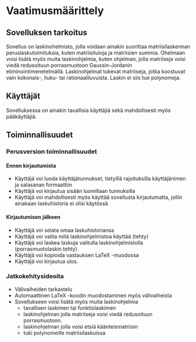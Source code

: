 # Vaatimusmäärittely
## Sovelluksen tarkoitus
Sovellus on laskinohelmisto, jolla voidaan ainakin suorittaa matriisilaskennan peruslaskutoimituksia, kuten matriisituloja ja matriisien summia. Ohelmaan voisi lisätä myös muita laskinohjelmia, kuten ohjelman, jolla matriiseja voisi viedä redusoituun porrasmuotoon Gaussin-Jordanin eliminointimenetelmällä. Laskinohjelmat tukevat matriiseja, jotka koostuvat vain kokonais-, liuku- tai rationaaliluvuista. Laskin ei siis tue polynomeja.

## Käyttäjät
Sovelluksessa on ainakin tavallisia käyttäjiä sekä mahdollisesti myös pääkäyttäjiä.

## Toiminnallisuudet
### Perusversion toiminnallisuudet
#### Ennen kirjautumista
* Käyttäjä voi luoda käyttäjätunnukset, tietyillä rajoituksilla käyttäjänimen ja salasanan formaattiin
* Käyttäjä voi kirjautua sisään luomillaan tunnuksilla
* Käyttäjä voi mahdollisesti myös käyttää sovellusta kirjautumatta, jollin ainakaan laskuhistoria ei olisi käytössä

#### Kirjautumisen jälkeen
* Käyttäjä voi selata omaa laskuhistoriansa
* Käyttäjä voi valita mitä laskinohjelmistoa käyttää (tehty)
* Käyttäjä voi laskea laskuja valitulla laskinohjelmistolla (porrasmuotolaskin tehty)
* Käyttäjä voi kopioida vastauksen LaTeX -muodossa
* Käyttäjä voi kirjautua ulos.

### Jatkokehitysideoita
* Välivaiheiden tarkastelu
* Automaattinen LaTeX -koodin muodostaminen myös välivaiheista
* Sovellukseen voisi lisätä myös muita laskinohjelmia
    * tavallisen laskimen tai funktiolaskimen
    * laskinohjelman jolla matriiseja voisi viedä redusoituun porrasmuotoon.
    * laskinohjelman jolla voisi etsiä käänteismatriisin
    * tuki polynomeille matriisilaskuissa
